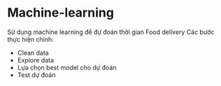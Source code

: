# Machine-learning
Sử dụng machine learning để đự đoán thời gian Food delivery
Các bước thực hiện chính:
- Clean data
- Explore data
- Lựa chọn best model cho dự đoán
- Test dự đoán
